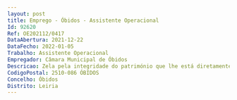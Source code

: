 ```yaml
--- 
layout: post
title: Emprego - Óbidos - Assistente Operacional
Id: 92620
Ref: OE202112/0417
DataAbertura: 2021-12-22
DataFecho: 2022-01-05
Trabalho: Assistente Operacional
Empregador: Câmara Municipal de Óbidos
Descricao: Zela pela integridade do património que lhe está diretamente confiado  apoia nas portarias ou receções  colabora nos trabalhos auxiliares de montagem, desmontagem e conservação de equipamentos  realiza tarefas de arrumação e distribuição  executa outras tarefas simples, não especificadas, de carácter manual e exigindo principalmente esforço físico e conhecimentos práticos na área dos serviços operativos, nomeadamente no apoio aos projetos de intervenção comunitária e ou de desenvolvimento local  conhece e contacta permanente com os atores locais, tem conhecimento específico e profundo das particularidades territoriais  identifica memórias das nossas tradições e da nossa identidade  promove o envolvimento comunitário dentro da sua área de atuação.
CodigoPostal: 2510-086 ÓBIDOS
Concelho: Óbidos
Distrito: Leiria
--- 
```

